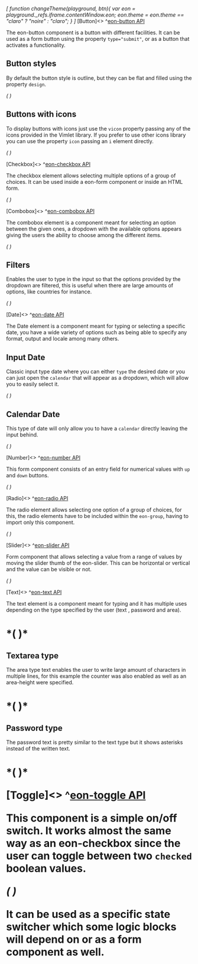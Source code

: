*[
  function changeTheme(playground, btn){
    var eon = playground._refs.iframe.contentWindow.eon;
    eon.theme = eon.theme == "claro" ? "noire" : "claro";
  }
]*
[Button]<>
^[eon-button API](#!version=latest&mode=api&file=ui%2Feon-button%2Feon-button.html)


The eon-button component is a button with different facilities. It can be used as a form button using the property `type="submit"`, or as a button that activates a functionality.

## Button styles
By default the button style is outline, but they can be flat and filled using the property `design`.

*(
<doc-playground label="Regular Buttons" html="true" js="true" css="true" selector="body" format="true">
  <template type="html-head">
    <script src='framework/doc-eon/eon/eon.js'></script>
    <script>
      eon.import([
        'framework/doc-eon/eon/ui/eon-button',
        'framework/doc-eon/custom/doc-playground/doc-showcase'
      ]);
    </script>
    <style>
      body {
        display: flex;
        flex-wrap: wrap;
      }
    </style>
  </template>
  <template type="html-body">
    <doc-showcase label='Outline'>
      <eon-button value='Button'></eon-button>
      <eon-button value='Disabled' disabled='true'></eon-button>
    </doc-showcase>
    <doc-showcase label='Flat'>
      <eon-button value='Button' design='flat'></eon-button>
      <eon-button value='Disabled' disabled='true' design='flat'></eon-button>
    </doc-showcase>
    <doc-showcase label='Filled'><eon-button value='Button'   design='filled'></eon-button>
      <eon-button value='Disabled' disabled='true' design='filled'></eon-button>
    </doc-showcase>
  </template>
  <template type="css">
    .doc-showcase-content{display:flex;}
    .doc-showcase-content eon-button{margin:0 5px;}
  </template>
  <template type="footer">
    {"button":{"action":"changeTheme", "icon":"theme"}}
  </template>
</doc-playground>
)*

## Buttons with icons
To display buttons with icons just use the `vicon` property passing any of the icons provided in the Vimlet library. If you prefer to use other icons library you can use the property `icon` passing an `i` element directly.

*(
<doc-playground label="Icon Buttons" html="true" js="true" css="true" selector="body" format="true">
  <template type="html-head">
    <script src='framework/doc-eon/eon/eon.js'></script>
    <script>
      eon.import([
      'framework/doc-eon/eon/ui/eon-button',
      'framework/doc-eon/custom/doc-playground/doc-showcase'
    ]);
    </script>
    <style>
      body {
        display: flex;
        flex-wrap: wrap;
      }
    </style>
  </template>
  <template type="html-body">
    <doc-showcase label='Outline'>
        <eon-button value='Button' icon='<i class="vicon vicon-cog"></i>'></eon-button>
        <eon-button vicon='vicon-build'></eon-button>
        <eon-button vicon='vicon-build' disabled='true'></eon-button>
    </doc-showcase>
    <doc-showcase label='Flat'>
        <eon-button value='Button' icon='<i class="vicon vicon-cog"></i>' design='flat' icon-position="right"></eon-button>
        <eon-button vicon='vicon-build' design='flat'></eon-button>
        <eon-button vicon='vicon-build' disabled='true' design='flat'></eon-button>
    </doc-showcase>
    <doc-showcase label='Filled'>
        <eon-button value='Button' icon='<i class="vicon vicon-cog"></i>' design='filled'></eon-button>
        <eon-button vicon='vicon-build' design='filled'></eon-button>
        <eon-button vicon='vicon-build' disabled='true' design='filled'></eon-button>
    </doc-showcase>
  </template>
  <template type="css">
      .doc-showcase-content{display:flex;}
      .doc-showcase-content eon-button{margin:0 5px;}
  </template>
  <template type="footer">
    {"button":{"action":"changeTheme", "icon":"theme"}}
  </template>
</doc-playground>
)*

[Checkbox]<>
^[eon-checkbox API](#!version=latest&mode=api&file=ui%2Feon-checkbox%2Feon-checkbox.html)


The checkbox element allows selecting multiple options of a group of choices. It can be used inside a eon-form component or inside an HTML form.


*(
<doc-playground label="Common Usage" html="true" js="true" css="true" selector="body" format="true">
  <template type="html-head">
    <script src="framework/doc-eon/eon/eon.js"></script>
    <script> 
      eon.import([
        "framework/doc-eon/eon/ui/eon-checkbox", 
        "framework/doc-eon/custom/doc-playground/doc-showcase"
      ]);
    </script>
    <style>
      body {
        display: flex;
        flex-wrap: wrap;
      }
    </style>
  </template>
  <template type="html-body">
    <doc-showcase label="Standard">
      <eon-checkbox label="Checkbox" value='checkbox1' checked="true" name='checkboxOptions'></eon-checkbox>
    </doc-showcase>
    <doc-showcase label="Disabled">
      <eon-checkbox label='Disabled checked' value='checkbox2' checked="true" name='checkboxOptions' disabled='true'></eon-checkbox>
    </doc-showcase>
  </template>
  <template type="footer">
    {"button":{"action":"changeTheme", "icon":"theme"}}
  </template>
</doc-playground>
)*

[Combobox]<>
^[eon-combobox API](#!version=latest&mode=api&file=ui%2Feon-combobox%2Feon-combobox.html)


The combobox element is a component meant for selecting an option between the given ones, a dropdown with the available options appears giving the users the ability to choose among the different items.

*(
<doc-playground label="Common Usage" html="true" js="true" css="true" selector=".content" format="true">
  <template type="html-head">
    <script src='framework/doc-eon/eon/eon.js'></script>
    <script>
      eon.import([
        'framework/doc-eon/eon/ui/eon-combobox',
        'framework/doc-eon/eon/ui/eon-item',
        'framework/doc-eon/custom/doc-playground/doc-showcase'
      ]);
    </script>
    <style>
      .content {
        display: flex;
        flex-wrap: wrap;
        width: 100%;
      }
    </style>
  </template>
  <template type="html-body">
    <div class="content">
      <doc-showcase label='Active'>
        <eon-combobox label='Colors' filter='true'>
          <eon-item value='red' display-value='Red'></eon-item>
          <eon-item value='green' display-value='Green'></eon-item>
          <eon-item value='pink' display-value='Pink'></eon-item>
          <eon-item value='grey' display-value='Grey'></eon-item>
        </eon-combobox>
      </doc-showcase>
      <doc-showcase label='Disabled'>
        <eon-combobox disabled='true' label='Food' value='avocado'>
          <eon-item value='tomato' display-value='Tomato'></eon-item>
          <eon-item value='avocado' display-value='Avocado'></eon-item>
          <eon-item value='strawberry' display-value='Strawberry'></eon-item>
          <eon-item value='onion' display-value='Onion'></eon-item>
        </eon-combobox>
      </doc-showcase>
    </div>
    <div style="height:284px;"></div>
  </template>
  <template type="css">
    .doc-showcase-content{display:flex;}
    .doc-showcase-content eon-button{margin:0 5px;}
  </template>
  <template type="footer">
    {"button":{"action":"changeTheme", "icon":"theme"}}
  </template>
</doc-playground>
)*

## Filters
Enables the user to type in the input so that the options provided by the dropdown are filtered, this is useful when there are large amounts of options, like countries for instance.

*(
<doc-playground label="Filtering" html="true" js="true" css="true" selector=".content" format="true">
  <template type="html-head">
    <script src='framework/doc-eon/eon/eon.js'></script>
    <script>
      eon.import([
        'framework/doc-eon/eon/ui/eon-combobox',
        'framework/doc-eon/eon/ui/eon-item',
        'framework/doc-eon/custom/doc-playground/doc-showcase'
      ]);
    </script>
    <style>
      .content {
        display: flex;
        flex-wrap: wrap;
        width: 100%;
      }
    </style>
  </template>
  <template type="html-body">
    <div class="content">
      <doc-showcase>
        <eon-combobox label="Colors" name='myCombobox' placeholder='Pick a color' filter='true'>
          <eon-item value='r' display-value='Red'></eon-item>
          <eon-item value='p' display-value='Pink'></eon-item>
          <eon-item value='pu' display-value='Purple'></eon-item>
        </eon-combobox>
      </doc-showcase>
    </div>
    <div style="height:284px;"></div>
  </template>
  <template type="css">
    .doc-showcase-content{display:flex;}
    .doc-showcase-content eon-button{margin:0 5px;}
  </template>
  <template type="footer">
    {"button":{"action":"changeTheme", "icon":"theme"}}
  </template>
</doc-playground>
)*

[Date]<>
^[eon-date API](#!version=latest&mode=api&file=ui%2Feon-date%2Feon-date.html)


The Date element is a component meant for typing or selecting a specific date, you have a wide variety of options such as being able to specify any format, output and locale among many others.

## Input Date
Classic input type date where you can either `type` the desired date or you can just open the `calendar` that will appear as a dropdown, which will allow you to easily select it.

*(
<doc-playground label="Input Type" html="true" js="true" css="true" selector=".content" format="true">
  <template type="html-head">
    <script src='framework/doc-eon/eon/eon.js'></script>
    <script>
      eon.import([
        'framework/doc-eon/eon/ui/eon-date',
        'framework/doc-eon/custom/doc-playground/doc-showcase'
      ]);
    </script>
    <style>
      .content {
        display: flex;
        flex-wrap: wrap;
        width: 100%;
      }
    </style>
  </template>
  <template type="html-body">
    <div class="content">
      <doc-showcase label='Active'>
        <eon-date label="Start" min="03/07/1969" default="1969-07-06" name="defaultInput" week-format="short" value-format="YYYY-MM-DD">
      </eon-date>
      </doc-showcase>
      <doc-showcase label='Disabled'>
        <eon-date label="End" type="input" inline="true" day="9" month="2" year="1994" mask="DDMMYYYY" name="disabledInput" disabled="true" week-start="monday" value-format="YYYY/MM/DD">
      </eon-date>
      </doc-showcase>
    </div>
    <div style="height: 284px;"></div></doc-body>
  </template>
  <template type="css">
    .doc-showcase-content{display:flex;}
    .doc-showcase-content eon-button{margin:0 5px;}
  </template>
  <template type="footer">
    {"button":{"action":"changeTheme", "icon":"theme"}}
  </template>
</doc-playground>
)*

## Calendar Date
This type of date will only allow you to have a `calendar` directly leaving the input behind.

*(
<doc-playground label="Calendar Type" html="true" js="true" css="true" selector="body" format="true">
  <template type="html-head">
    <script src='framework/doc-eon/eon/eon.js'></script>
    <script>
      eon.import([
        'framework/doc-eon/eon/ui/eon-date',
        'framework/doc-eon/custom/doc-playground/doc-showcase'
      ]);
    </script>
    <style>
      body {
        display: flex;
        flex-wrap: wrap;
      }
    </style>
  </template>
  <template type="html-body">
    <doc-showcase label="Default">
      <eon-date selectable="dmy" type="calendar" name="defaultCalendar"></eon-date>
    </doc-showcase>
    <doc-showcase label="Months/Years">
      <eon-date selectable="my"  type="calendar" name="monthsCalendar"></eon-date>
    </doc-showcase>
    <doc-showcase label="Years">
      <eon-date selectable="y"  type="calendar" name="yearsCalendar"></eon-date>
    </doc-showcase>
    <doc-showcase label="Disabled">
      <eon-date disabled="true" selectable="dmy" type="calendar" name="disabledCalendar"></eon-date>
    </doc-showcase>
  </template>
  <template type="css">
    .doc-showcase-content{display:flex;}
    .doc-showcase-content eon-button{margin:0 5px;}
  </template>
  <template type="footer">
    {"button":{"action":"changeTheme", "icon":"theme"}}
  </template>
</doc-playground>
)*

[Number]<>
^[eon-number API](#!version=latest&mode=api&file=ui%2Feon-number%2Feon-number.html)


This form component consists of an entry field for numerical values with `up` and `down` buttons. 

*(
<doc-playground label="Common Usage" format="true" html="true" js="true" css="true" selector="body" format="true">
  <template type="html-head">
    <script src="framework/doc-eon/eon/eon.js"></script>
    <script> 
      eon.import([
        "framework/doc-eon/eon/ui/eon-number",
        "framework/doc-eon/custom/doc-playground/doc-showcase"
      ]);
    </script>
    <style>
      body {
        display: flex;
        flex-wrap: wrap;
      }
    </style>
  </template>
  <template type="html-body">
    <doc-showcase label="Standard">
      <eon-number label="Age" name="numberField"></eon-number>
    </doc-showcase>
    <doc-showcase label="Disabled">
      <eon-number label="Amount" name="numberFieldDis" disabled="true" default="15" max="111"></eon-number>
    </doc-showcase>
  </template>
  <template type="footer">
    {"button":{"action":"changeTheme", "icon":"theme"}}
  </template>
</doc-playground>
)*

[Radio]<>
^[eon-radio API](#!version=latest&mode=api&file=ui%2Feon-radio%2Feon-radio.html)


The radio element allows selecting one option of a group of choices, for this, the radio elements have to be included within the `eon-group`, having to import only this component.

*(
<doc-playground label="Common Usage" html="true" js="true" css="true" selector="body" format="true">
  <template type="html-head">
    <script src='framework/doc-eon/eon/eon.js'></script>
    <script>
      eon.import([
        'framework/doc-eon/eon/ui/eon-group',
        'framework/doc-eon/eon/ui/eon-radio',
        'framework/doc-eon/custom/doc-playground/doc-showcase'
      ]);
    </script>
    <style>
      body {
        display: flex;
        flex-wrap: wrap;
      }
      doc-showcase .eon-group-label {
          display: none !important;
      }
    </style>
  </template>
  <template type="html-body">
    <doc-showcase label='Standard'>
      <eon-group class="d-radio-group" name="radioOptions">
        <eon-radio class="d-top-margin" label="Orange" checked="true" value="Orange"></eon-radio>
        <eon-radio class="d-top-margin" label="Red" value="Red"></eon-radio>
        <eon-radio class="d-top-margin" label="Blue" value="Blue"></eon-radio>
      </eon-group>
    </doc-showcase>
    <doc-showcase label='Disabled'>
      <eon-group class="d-radio-group" name="disabledRadio">
        <eon-radio class="d-top-margin" label="Mobile" checked="true" value="mobile" disabled="true"></eon-radio>
        <eon-radio class="d-top-margin" label="Tablet" value="tablet" disabled="true"></eon-radio>
        <eon-radio class="d-top-margin" label="Desktop" value="desktop" disabled="true"></eon-radio>
      </eon-group>
    </doc-showcase>
  </template>
  <template type="css">
      .doc-showcase-content{display:flex;}
      .doc-showcase-content eon-button{margin:0 5px;}
  </template>
  <template type="footer">
    {"button":{"action":"changeTheme", "icon":"theme"}}
  </template>
</doc-playground>
)*

[Slider]<>
^[eon-slider API](#!version=latest&mode=api&file=ui%2Feon-slider%2Feon-slider.html)


Form component that allows selecting a value from a range of values by moving the slider thumb of the eon-slider. This can be horizontal or vertical and the value can be visible or not.

*(
<doc-playground label="Common Usage" html="true" js="true" css="true" selector="body" format="true">
  <template type="html-head">
    <script src="framework/doc-eon/eon/eon.js"></script>
    <script> 
      eon.import([
        "framework/doc-eon/eon/ui/eon-slider",
        "framework/doc-eon/custom/doc-playground/doc-showcase"
      ]);
    </script>
    <style>
      body {
        display: flex;
        flex-wrap: wrap;
      }
      doc-showcase {
        width: 200px;
      }
      doc-showcase eon-slider{
        width: 100% !important;
      }
    </style>
  </template>
  <template type="html-body">
    <doc-showcase label="Standard">
      <eon-slider display-visibility="true"></eon-slider>
    </doc-showcase>
    <doc-showcase label="Disabled">
      <eon-slider display-visibility="true" disabled="true"></eon-slider>
    </doc-showcase>
  </template>
  <template type="footer">
    {"button":{"action":"changeTheme", "icon":"theme"}}
  </template>
</doc-playground>
)*

[Text]<>
^[eon-text API](#!version=latest&mode=api&file=ui%2Feon-text%2Feon-text.html)


The text element is a component meant for typing and it has multiple uses depending on the type specified by the user (text , password and area). 

*(
<doc-playground label="Regular Text" format="true" html="true" js="true" css="true" selector="body" format="true">
  <template type="html-head">
    <script src="framework/doc-eon/eon/eon.js"></script>
    <script> 
      eon.import([
        "framework/doc-eon/eon/ui/eon-text",
        "framework/doc-eon/custom/doc-playground/doc-showcase"
      ]);
    </script>
    <style>
      body {
        display: flex;
        flex-wrap: wrap;
      }
      .doc-showcase-content eon-text {
        margin: 0 0 20px 0;
      }
      eon-text.margin-top{
        margin-top: 23px;
      }
    </style>
  </template>
  <template type="html-body">
    <doc-showcase label="Standard">
<<<<<<< HEAD
      <eon-text label="Name" class="margin-top" inline="false" name="text" max-length="18"></eon-text>
    </doc-showcase>
    <doc-showcase label="Counter">
      <eon-text label="Last Name" placeholder="Type here" inline="false" name="text" max-length="18" counter="true"></eon-text>
    </doc-showcase>
    <doc-showcase label="Disabled">
      <eon-text label="Middle Name" class="margin-top" inline="false" name="disabled" disabled="true" placeholder="Type here" value="Smith"></eon-text>
=======
      <eon-text label="Name" value="John" name="text" max-length="18"></eon-text>
    </doc-showcase>
    <doc-showcase label="Counter">
      <eon-text label="Description" placeholder="Type here" name="text" max-length="18" counter="true"></eon-text>
    </doc-showcase>
    <doc-showcase label="Disabled">
      <eon-text class="margin-top" value="Surname" name="disabled" disabled="true"></eon-text>
>>>>>>> c7e076b6d875174aae9f71d2a43013dbf5146743
    </doc-showcase>
  </template>
  <template type="footer">
    {"button":{"action":"changeTheme", "icon":"theme"}}
  </template>
</doc-playground>
)*


## Textarea type 
The area type text enables the user to write large amount of characters in multiple lines, for this example the counter was also enabled as well as an area-height were specified.

*(
<doc-playground label="Textarea" format="true" html="true" js="true" css="true" selector="body" format="true">
  <template type="html-head">
    <script src="framework/doc-eon/eon/eon.js"></script>
    <script> 
      eon.import([
        "framework/doc-eon/eon/ui/eon-text", 
        "framework/doc-eon/custom/doc-playground/doc-showcase"
      ]);
    </script>
    <style>
      body {
        display: flex;
        flex-wrap: wrap;
      }
      .doc-showcase-content eon-text {
        margin: 0 0 20px 0;
        min-width: 212px; 
      }
      eon-text.margin-top{
        margin-top: 23px;
      }
    </style>
  </template>
  <template type="html-body">
    <doc-showcase label="Standard">
      <eon-text placeholder="Type here" name="Description" type="area" label="Description" counter="true" area-height="100"></eon-text>
    </doc-showcase>
    <doc-showcase label="Disabled">
<<<<<<< HEAD
      <eon-text placeholder="Type here" class="margin-top" inline="false" name="disabled" type="area" area-height="100" disabled="true" label="Comments" value="None"></eon-text>
=======
      <eon-text placeholder="Type here" class="margin-top" name="disabled" type="area" area-height="100" disabled="true"></eon-text>
>>>>>>> c7e076b6d875174aae9f71d2a43013dbf5146743
    </doc-showcase>
  </template>
  <template type="footer">
    {"button":{"action":"changeTheme", "icon":"theme"}}
  </template>
</doc-playground>
)*


## Password type 
The password text is pretty similar to the text type but it shows asterisks instead of the written text.

*(
<doc-playground label="Password" format="true" html="true" js="true" css="true" selector="body" format="true">
  <template type="html-head">
    <script src="framework/doc-eon/eon/eon.js"></script>
    <script>
      eon.import([
        "framework/doc-eon/eon/ui/eon-text", 
        "framework/doc-eon/custom/doc-playground/doc-showcase"
      ]);
    </script>
    <style>
      body {
        display: flex;
        flex-wrap: wrap;
      }
      .doc-showcase-content eon-text {
        margin: 0 0 20px 0;
      }
    </style>
  </template>
  <template type="html-body">
    <doc-showcase label="Standard">
      <eon-text label="Password" default="password" type="password"></eon-text>
    </doc-showcase>
    <doc-showcase label="Disabled">
<<<<<<< HEAD
      <eon-text label="Old Password" default="password" inline="false" type="password" disabled="true"></eon-text>
=======
      <eon-text label="Disabled" default="password" type="password" disabled="true"></eon-text>
>>>>>>> c7e076b6d875174aae9f71d2a43013dbf5146743
    </doc-showcase>
  </template>
  <template type="footer">
    {"button":{"action":"changeTheme", "icon":"theme"}}
  </template>
</doc-playground>
)*


[Toggle]<>
^[eon-toggle API](#!version=latest&mode=api&file=ui%2Feon-toggle%2Feon-toggle.html)


This component is a simple on/off switch. It works almost the same way as an eon-checkbox since the user can toggle between two `checked` boolean values.  

*(
<doc-playground label="Common Usage" format="true" html="true" js="true" css="true" selector="body" format="true">
  <template type="html-head">
    <script src="framework/doc-eon/eon/eon.js"></script>
    <script> 
      eon.import([
        "framework/doc-eon/eon/ui/eon-toggle",
        "framework/doc-eon/custom/doc-playground/doc-showcase"
      ]);
    </script>
    <style>
      body {
        display: flex;
        flex-wrap: wrap;
      }
    </style>
  </template>
  <template type="html-body">
    <doc-showcase label="Standard">
      <eon-toggle label='Toggle label' value='toggle2' name='toggleOptions'></eon-toggle>
    </doc-showcase>
    <doc-showcase label="Disabled">
      <eon-toggle label='Disabled label' value='toggle3' name='toggleOptions' disabled='true'></eon-toggle>
    </doc-showcase>
  </template>
  <template type="footer">
    {"button":{"action":"changeTheme", "icon":"theme"}}
  </template>
</doc-playground>
)*

It can be used as a specific state switcher which some logic blocks will depend on or as a form component as well.



